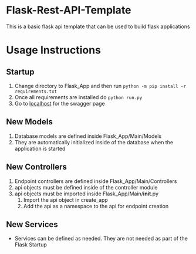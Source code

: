 # Flask-Rest-API-Template
This is a basic flask api template that can be used to build flask applications

# Usage Instructions
## Startup
1. Change directory to Flask_App and then run `python -m pip install -r requirements.txt`
2. Once all requirements are installed do `python run.py`
3. Go to [localhost](http://localhost:5000/) for the swagger page

## New Models
1. Database models are defined inside Flask_App/Main/Models
2. They are automatically initialized inside of the database when the application is started

## New Controllers
1. Endpoint controllers are defined inside Flask_App/Main/Controllers
2. api objects must be defined inside of the controller module
3. api objects must be imported inside Flask_App/Main/__init__.py
    1. Import the api object in create_app
    2. Add the api as a namespace to the api for endpoint creation

## New Services
- Services can be defined as needed. They are not needed as part of the Flask Startup


